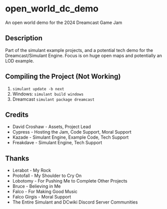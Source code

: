 # open_world_dc_demo
An open world demo for the 2024 Dreamcast Game Jam

## Description
Part of the simulant example projects, and a potential tech demo for the Dreamcast/Simulant Engine.
Focus is on huge open maps and potentially an LOD example.
## Compiling the Project (Not Working)
1. ```simulant update -b next```
2. Windows: ```simulant build windows```
3. Dreamcast ```simulant package dreamcast```

## Credits
- David Croshaw - Assets, Project Lead
- Cypress       - Hosting the Jam, Code Support, Moral Support
- Kazade        - Simulant Engine, Example Code, Tech Support
- Freakdave     - Simulant Engine, Tech Support

## Thanks
- Lerabot       - My Rock
- Protofall     - My Shoulder to Cry On
- Lobotomy      - For Pushing Me to Complete Other Projects
- Bruce         - Believing in Me
- Falco         - For Making Good Music
- Falco Girgis  - Moral Support
- The Entire Simulant and DCwiki Discord Server Communities
